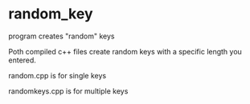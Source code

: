 # random_key
program creates "random" keys


Poth compiled c++ files create random keys with a specific length you entered.

random.cpp is for single keys

randomkeys.cpp is for multiple keys
